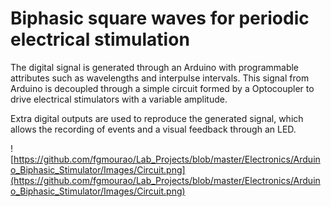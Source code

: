 # Biphasic square waves for periodic electrical stimulation 
 
The digital signal is generated through an Arduino with programmable attributes such as wavelengths and interpulse intervals. This signal from Arduino is decoupled through a simple circuit formed by a Optocoupler to drive electrical stimulators with a variable amplitude.

Extra digital outputs are used to reproduce the generated signal, which allows the recording of events and a visual feedback through an LED.

![https://github.com/fgmourao/Lab_Projects/blob/master/Electronics/Arduino_Biphasic_Stimulator/Images/Circuit.png](https://github.com/fgmourao/Lab_Projects/blob/master/Electronics/Arduino_Biphasic_Stimulator/Images/Circuit.png)
